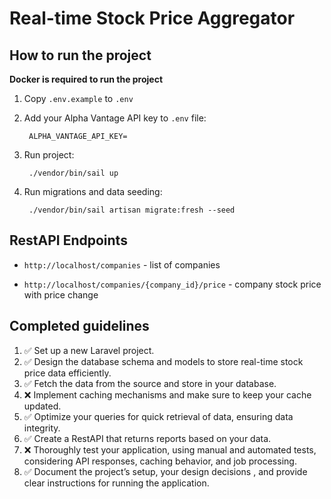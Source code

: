 # Real-time Stock Price Aggregator

## How to run the project

**Docker is required to run the project**

1. Copy `.env.example` to `.env`

2. Add your Alpha Vantage API key to `.env` file:

        ALPHA_VANTAGE_API_KEY=

3. Run project:

        ./vendor/bin/sail up

4. Run migrations and data seeding:

        ./vendor/bin/sail artisan migrate:fresh --seed


## RestAPI Endpoints

* `http://localhost/companies` - list of companies

* `http://localhost/companies/{company_id}/price` - company stock price with price change

## Completed guidelines

1. ✅ Set up a new Laravel project.
2. ✅ Design the database schema and models to store real-time stock price data efficiently.
3. ✅ Fetch the data from the source and store in your database.
4. ❌ Implement caching mechanisms and make sure to keep your cache updated.
5. ✅ Optimize your queries for quick retrieval of data, ensuring data integrity.
6. ✅ Create a RestAPI that returns reports based on your data.
7. ❌ Thoroughly test your application, using manual and automated tests, considering API responses, caching behavior, and job processing.
8. ✅ Document the project’s setup, your design decisions , and provide clear instructions for running the application.
